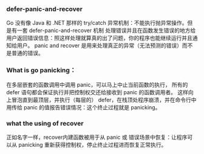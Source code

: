 ### defer-panic-and-recover
Go 没有像 Java 和 .NET 那样的 try/catch 异常机制：不能执行抛异常操作。但是有一套 defer-panic-and-recover 机制
处理错误并且在函数发生错误的地方给用户返回错误信息：照这样处理就算真的出了问题，你的程序也能继续运行并且通知给用户。
panic and recover 是用来处理真正的异常（无法预测的错误）而不是普通的错误。

### What is go panicking：
在多层嵌套的函数调用中调用 panic，可以马上中止当前函数的执行，
所有的 defer 语句都会保证执行并把控制权交还给接收到 panic 的函数调用者。
这样向上冒泡直到最顶层，并执行（每层的） defer，在栈顶处程序崩溃，并在命令行中用传给 panic 的值报告错误情况：这个终止过程就是 panicking。

### what the using of recover
正如名字一样，recover内建函数被用于从 panic 或 错误场景中恢复：让程序可以从 panicking 重新获得控制权，停止终止过程进而恢复正常执行。